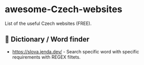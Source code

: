 # awesome-Czech-websites
List of the useful Czech websites (FREE). 

📖 Dictionary / Word finder
---------------
* https://slova.jenda.dev/ - Search specific word with specific requirements with REGEX filtets.
